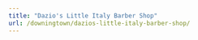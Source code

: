 ```yaml
---
title: "Dazio's Little Italy Barber Shop"
url: /downingtown/dazios-little-italy-barber-shop/
---
```

